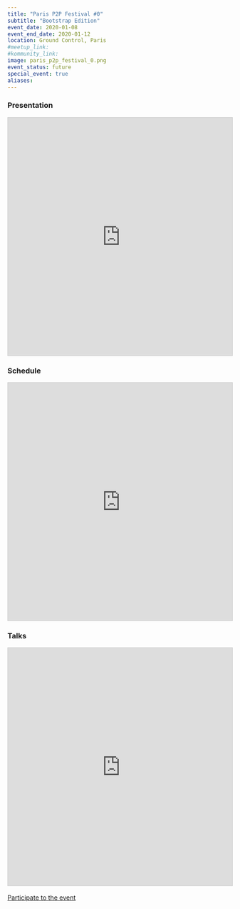 ```yaml
---
title: "Paris P2P Festival #0"
subtitle: "Bootstrap Edition"
event_date: 2020-01-08
event_end_date: 2020-01-12
location: Ground Control, Paris
#meetup_link:
#kommunity_link:
image: paris_p2p_festival_0.png
event_status: future
special_event: true
aliases:
---
```


### <i class="far fa-presentation"></i>Presentation

<iframe src="https://hackmd.io/xayD-3jmRBKeiQrhoMbieA" frameborder="0" width="100%" height="533" style="background: transparent; border: 1px solid #ccc;"></iframe>

### <i class="far fa-presentation"></i>Schedule

<iframe src="https://calendar.google.com/calendar/embed?src=berty.tech_e5kpnvv1kip1ae69s5295dn5k8%40group.calendar.google.com&ctz=Europe%2FParis&dates=20200108/20200112&mode=week" frameborder="0" width="100%" height="533" style="background: transparent; border: 1px solid #ccc;"></iframe>

### <i class="far fa-presentation"></i>Talks

<iframe class="airtable-embed" src="https://airtable.com/embed/shr3szZ0ouyvZcPw8?backgroundColor=purple" frameborder="0" onmousewheel="" width="100%" height="533" style="background: transparent; border: 1px solid #ccc;"></iframe>

<div class="text-center">
	<br />
	<a class="btn btn-primary btn-xl" href="https://crpt.fyi/join-paris-p2p-festival-form">Participate to the event</a>
</div>
